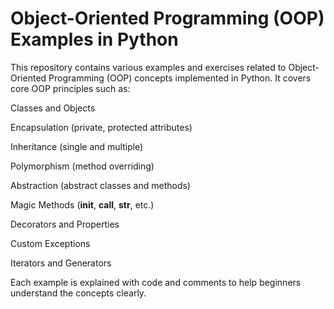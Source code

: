 # Object-Oriented Programming (OOP) Examples in Python

This repository contains various examples and exercises related to Object-Oriented Programming (OOP) concepts implemented in Python.
It covers core OOP principles such as:

Classes and Objects

Encapsulation (private, protected attributes)

Inheritance (single and multiple)

Polymorphism (method overriding)

Abstraction (abstract classes and methods)

Magic Methods (__init__, __call__, __str__, etc.)

Decorators and Properties

Custom Exceptions

Iterators and Generators

Each example is explained with code and comments to help beginners understand the concepts clearly.

